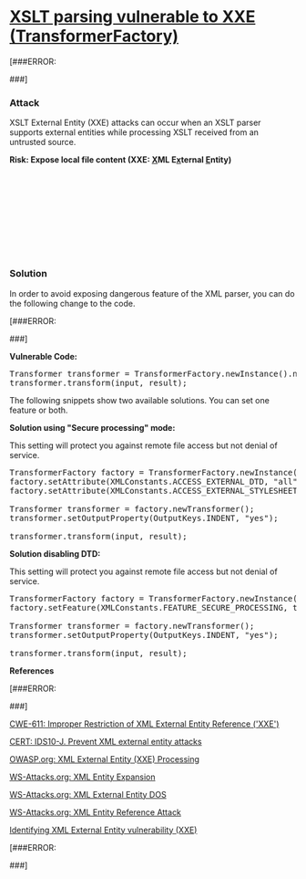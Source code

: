 # [XSLT parsing vulnerable to XXE (TransformerFactory)](https://find-sec-bugs.github.io/bugs.htm#XXE_XSLT_TRANSFORM_FACTORY)

[###ERROR: 
<!--XXE_GENERIC_START--> ###]

### Attack

XSLT External Entity (XXE) attacks can occur when an XSLT parser supports external entities while processing XSLT received
from an untrusted source.

**Risk: Expose local file content (XXE: <u>X</u>ML E<u>x</u>ternal <u>E</u>ntity)**

<pre>

 <xsl:stylesheet version="1.0" xmlns:xsl="http://www.w3.org/1999/XSL/Transform">

  <xsl:template match="/"> 
   <xsl:value-of select="document('/etc/passwd')"> 
   </xsl:value-of>
  </xsl:template>

 </xsl:stylesheet></pre>

### Solution

In order to avoid exposing dangerous feature of the XML parser, you can do the following change to the code.

[###ERROR: 
<!--XXE_GENERIC_END--> ###]

**Vulnerable Code:**

<pre>
Transformer transformer = TransformerFactory.newInstance().newTransformer();
transformer.transform(input, result);</pre>

The following snippets show two available solutions. You can set one feature or both.

**Solution using "Secure processing" mode:**

This setting will protect you against remote file access but not denial of service.

<pre>
TransformerFactory factory = TransformerFactory.newInstance();
factory.setAttribute(XMLConstants.ACCESS_EXTERNAL_DTD, "all");
factory.setAttribute(XMLConstants.ACCESS_EXTERNAL_STYLESHEET, "all");

Transformer transformer = factory.newTransformer();
transformer.setOutputProperty(OutputKeys.INDENT, "yes");

transformer.transform(input, result);</pre>

**Solution disabling DTD:**

This setting will protect you against remote file access but not denial of service.

<pre>
TransformerFactory factory = TransformerFactory.newInstance();
factory.setFeature(XMLConstants.FEATURE_SECURE_PROCESSING, true);

Transformer transformer = factory.newTransformer();
transformer.setOutputProperty(OutputKeys.INDENT, "yes");

transformer.transform(input, result);</pre>

**References**  

[###ERROR: 
<!--XXE_GENERIC_START--> ###]
[CWE-611: Improper Restriction of XML External Entity Reference ('XXE')](https://cwe.mitre.org/data/definitions/611.html)  

[CERT: IDS10-J. Prevent XML external entity attacks](https://www.securecoding.cert.org/confluence/pages/viewpage.action?pageId=61702260)  

[OWASP.org: XML External Entity (XXE) Processing](https://www.owasp.org/index.php/XML_External_Entity_%28XXE%29_Processing)  

[WS-Attacks.org: XML Entity Expansion](https://www.ws-attacks.org/index.php/XML_Entity_Expansion)  

[WS-Attacks.org: XML External Entity DOS](https://www.ws-attacks.org/index.php/XML_External_Entity_DOS)  

[WS-Attacks.org: XML Entity Reference Attack](https://www.ws-attacks.org/index.php/XML_Entity_Reference_Attack)  

[Identifying XML External Entity vulnerability (XXE)](https://blog.h3xstream.com/2014/06/identifying-xml-external-entity.html)  

[###ERROR: 
<!--XXE_GENERIC_END--> ###]
